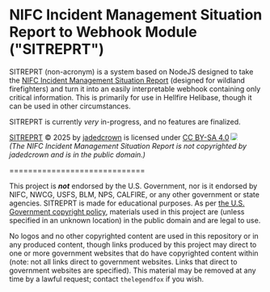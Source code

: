 # NIFC Incident Management Situation Report to Webhook Module ("SITREPRT")

SITREPRT (non-acronym) is a system based on NodeJS designed to take the [NIFC Incident Management Situation Report](https://www.nifc.gov/nicc-files/sitreprt.pdf "Found at www.nifc.gov/nicc-files/sitreprt.pdf") (designed for wildland firefighters) and turn it into an easily interpretable webhook containing only critical information. This is primarily for use in Hellfire Helibase, though it can be used in other circumstances.

SITREPRT is currently _very_ in-progress, and no features are finalized.

<a href="https://github.com/thelegendfox/SITREPRT/">SITREPRT</a> © 2025 by <a href="https://github.com/thelegendfox/">jadedcrown</a> is licensed under <a href="https://creativecommons.org/licenses/by-sa/4.0/">CC BY-SA 4.0</a><img src="https://mirrors.creativecommons.org/presskit/icons/cc.svg" style="max-width: 1em;max-height:1em;margin-left: .2em;"><br>
_(The NIFC Incident Management Situation Report is not copyrighted by jadedcrown and is in the public domain.)_

=============================

This project is **_not_** endorsed by the U.S. Government, nor is it endorsed by NIFC, NWCG, USFS, BLM, NPS, CALFIRE, or any other government or state agencies. SITREPRT is made for educational purposes. As per [the U.S. Government copyright policy](https://www.doi.gov/copyright "Found at www.doi.gov/copyright"), materials used in this project are (unless specified in an unknown location) in the public domain and are legal to use.

No logos and no other copyrighted content are used in this repository or in any produced content, though links produced by this project may direct to one or more government websites that do have copyrighted content within (note: not all links direct to government websites. Links that direct to government websites are specified). This material may be removed at any time by a lawful request; contact `thelegendfox` if you wish.
